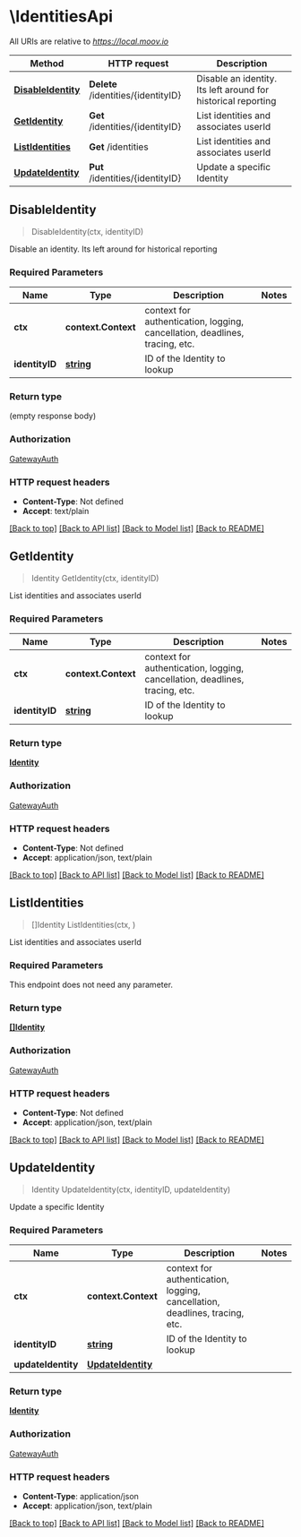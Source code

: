 # \IdentitiesApi

All URIs are relative to *https://local.moov.io*

Method | HTTP request | Description
------------- | ------------- | -------------
[**DisableIdentity**](IdentitiesApi.md#DisableIdentity) | **Delete** /identities/{identityID} | Disable an identity. Its left around for historical reporting
[**GetIdentity**](IdentitiesApi.md#GetIdentity) | **Get** /identities/{identityID} | List identities and associates userId
[**ListIdentities**](IdentitiesApi.md#ListIdentities) | **Get** /identities | List identities and associates userId
[**UpdateIdentity**](IdentitiesApi.md#UpdateIdentity) | **Put** /identities/{identityID} | Update a specific Identity



## DisableIdentity

> DisableIdentity(ctx, identityID)

Disable an identity. Its left around for historical reporting

### Required Parameters


Name | Type | Description  | Notes
------------- | ------------- | ------------- | -------------
**ctx** | **context.Context** | context for authentication, logging, cancellation, deadlines, tracing, etc.
**identityID** | [**string**](.md)| ID of the Identity to lookup | 

### Return type

 (empty response body)

### Authorization

[GatewayAuth](../README.md#GatewayAuth)

### HTTP request headers

- **Content-Type**: Not defined
- **Accept**: text/plain

[[Back to top]](#) [[Back to API list]](../README.md#documentation-for-api-endpoints)
[[Back to Model list]](../README.md#documentation-for-models)
[[Back to README]](../README.md)


## GetIdentity

> Identity GetIdentity(ctx, identityID)

List identities and associates userId

### Required Parameters


Name | Type | Description  | Notes
------------- | ------------- | ------------- | -------------
**ctx** | **context.Context** | context for authentication, logging, cancellation, deadlines, tracing, etc.
**identityID** | [**string**](.md)| ID of the Identity to lookup | 

### Return type

[**Identity**](Identity.md)

### Authorization

[GatewayAuth](../README.md#GatewayAuth)

### HTTP request headers

- **Content-Type**: Not defined
- **Accept**: application/json, text/plain

[[Back to top]](#) [[Back to API list]](../README.md#documentation-for-api-endpoints)
[[Back to Model list]](../README.md#documentation-for-models)
[[Back to README]](../README.md)


## ListIdentities

> []Identity ListIdentities(ctx, )

List identities and associates userId

### Required Parameters

This endpoint does not need any parameter.

### Return type

[**[]Identity**](Identity.md)

### Authorization

[GatewayAuth](../README.md#GatewayAuth)

### HTTP request headers

- **Content-Type**: Not defined
- **Accept**: application/json, text/plain

[[Back to top]](#) [[Back to API list]](../README.md#documentation-for-api-endpoints)
[[Back to Model list]](../README.md#documentation-for-models)
[[Back to README]](../README.md)


## UpdateIdentity

> Identity UpdateIdentity(ctx, identityID, updateIdentity)

Update a specific Identity

### Required Parameters


Name | Type | Description  | Notes
------------- | ------------- | ------------- | -------------
**ctx** | **context.Context** | context for authentication, logging, cancellation, deadlines, tracing, etc.
**identityID** | [**string**](.md)| ID of the Identity to lookup | 
**updateIdentity** | [**UpdateIdentity**](UpdateIdentity.md)|  | 

### Return type

[**Identity**](Identity.md)

### Authorization

[GatewayAuth](../README.md#GatewayAuth)

### HTTP request headers

- **Content-Type**: application/json
- **Accept**: application/json, text/plain

[[Back to top]](#) [[Back to API list]](../README.md#documentation-for-api-endpoints)
[[Back to Model list]](../README.md#documentation-for-models)
[[Back to README]](../README.md)

